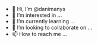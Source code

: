 - 👋 Hi, I’m @danimanys
- 👀 I’m interested in ...
- 🌱 I’m currently learning ...
- 💞️ I’m looking to collaborate on ...
- 📫 How to reach me ...

<!---
danimanys/danimanys is a ✨ special ✨ repository because its `README.md` (this file) appears on your GitHub profile.
You can click the Preview link to take a look at your changes.
--->
